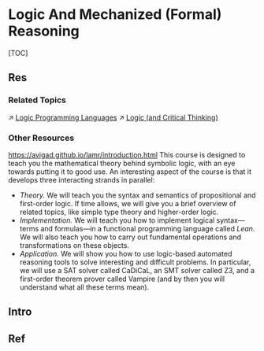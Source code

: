 # Logic And Mechanized (Formal) Reasoning

[TOC]



## Res
### Related Topics
↗ [Logic Programming Languages](../../🔑%20CS%20Core/👩‍💻%20Computer%20Languages%20&%20Programming%20Methodology/Other%20Languages%20for%20Specific%20Areas/Logic%20Programming%20Languages/Logic%20Programming%20Languages.md)
↗ [Logic (and Critical Thinking)](../../../Other%20Networks%20of%20Knowledge/♂%20Philosophy/Philosophy%20by%20Disciplines%20&%20Topics/🎼%20Logic%20(and%20Critical%20Thinking)/Logic%20(and%20Critical%20Thinking).md)


### Other Resources
https://avigad.github.io/lamr/introduction.html
This course is designed to teach you the mathematical theory behind symbolic logic, with an eye towards putting it to good use. An interesting aspect of the course is that it develops three interacting strands in parallel:
- _Theory._ We will teach you the syntax and semantics of propositional and first-order logic. If time allows, we will give you a brief overview of related topics, like simple type theory and higher-order logic.
- _Implementation._ We will teach you how to implement logical syntax—terms and formulas—in a functional programming language called _Lean_. We will also teach you how to carry out fundamental operations and transformations on these objects.
- _Application._ We will show you how to use logic-based automated reasoning tools to solve interesting and difficult problems. In particular, we will use a SAT solver called CaDiCaL, an SMT solver called Z3, and a first-order theorem prover called Vampire (and by then you will understand what all these terms mean).



## Intro



## Ref

